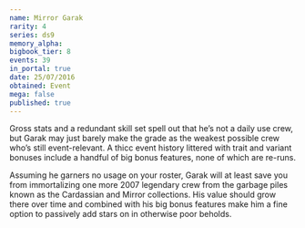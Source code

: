 ```yaml
---
name: Mirror Garak
rarity: 4
series: ds9
memory_alpha:
bigbook_tier: 8
events: 39
in_portal: true
date: 25/07/2016
obtained: Event
mega: false
published: true
---
```


Gross stats and a redundant skill set spell out that he’s not a daily use crew, but Garak may just barely make the grade as the weakest possible crew who’s still event-relevant. A thicc event history littered with trait and variant bonuses include a handful of big bonus features, none of which are re-runs.

Assuming he garners no usage on your roster, Garak will at least save you from immortalizing one more 2007 legendary crew from the garbage piles known as the Cardassian and Mirror collections. His value should grow there over time and combined with his big bonus features make him a fine option to passively add stars on in otherwise poor beholds.
